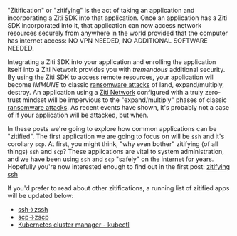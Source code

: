 "Zitification" or "zitifying" is the act of taking an application and incorporating a Ziti SDK into that application. Once an application has a Ziti SDK incorporated into it, that application can now access network resources securely from anywhere in the world provided that the computer has internet access: NO VPN NEEDED, NO ADDITIONAL SOFTWARE NEEDED.

Integrating a Ziti SDK into your application and enrolling the application itself into a Ziti Network provides you with *tremendous* additional security. By using the Ziti SDK to access remote resources, your application will become *IMMUNE* to classic [ransomware attacks][1] of land, expand/multiply, destroy. An application using a [Ziti Network][2] configured with a truly zero-trust mindset will be impervious to the "expand/multiply" phases of classic
[ransomware attacks][1]. As recent events have shown, it's probably not a case of if your application will be attacked, but when.

In these posts we're going to explore how common applications can be "zitified". The first application we are going to focus on will be `ssh` and it's corollary `scp`. At first, you might think, "why even bother" zitifying (of all things) `ssh` and `scp`? These applications are vital to system administration, and we have been using `ssh` and
`scp` "safely" on the internet for years. Hopefully you're now interested enough to find out in the first post:
[zitifying ssh][3]

If you'd prefer to read about other zitifications, a running list of zitified apps will be updated below:

* [ssh->zssh][3]
* [scp->zscp][4]
* [Kubernetes cluster manager - kubectl][5]

[1]: https://netfoundry.io/ztna-ransomware/
[2]: /ziti/overview.html#overview-of-a-ziti-network
[3]: /articles/zitification/zitifying-ssh/index.html
[4]: /articles/zitification/zitifying-scp/index.html
[5]: /articles/zitification/kubernetes/index.html